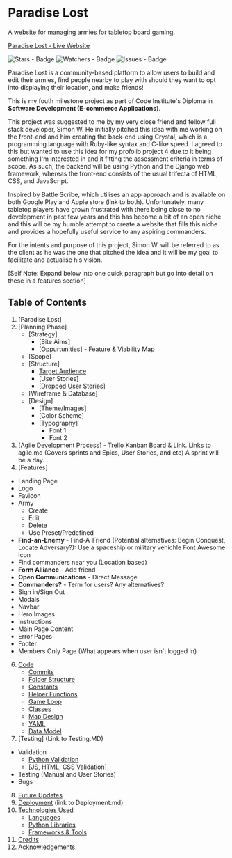# Paradise Lost

A website for managing armies for tabletop board gaming.

[Paradise Lost - Live Website](https://paradise-lost-app.herokuapp.com/)

![Stars - Badge](https://badgen.net/github/stars/Ryael/avarice) ![Watchers - Badge](https://badgen.net/github/watchers/Ryael/avarice) ![Issues - Badge](https://badgen.net/github/issues/Ryael/avarice)

Paradise Lost is a community-based platform to allow users to build and edit their armies, find people nearby to play with should they want to opt into displaying their location, and make friends!

This is my fouth milestone project as part of Code Institute's Diploma in <strong>Software Development (E-commerce Applications)</strong>.

This project was suggested to me by my very close friend and fellow full stack developer, Simon W. He initially pitched this idea with me working on the front-end and him creating the back-end using Crystal, which is a programming language with Ruby-like syntax and C-like speed. I agreed to this but wanted to use this idea for my profolio project 4 due to it being something I'm interested in and it fitting the assessment criteria in terms of scope. As such, the backend will be using Python and the Django web framework, whereas the front-end consists of the usual trifecta of HTML, CSS, and JavaScript.

Inspired by Battle Scribe, which utilises an app approach and is available on both Google Play and Apple store (link to both). Unfortunately, many tabletop players have grown frustrated with there being close to no development in past few years and this has become a bit of an open niche and this will be my humble attempt to create a website that fills this niche and provides a hopefully useful service to any aspiring commanders.

For the intents and purpose of this project, Simon W. will be referred to as the client as he was the one that pitched the idea and it will be my goal to facilitate and actualise his vision.

[Self Note: Expand below into one quick paragraph but go into detail on these in a features section]

## Table of Contents

1. [Paradise Lost]
2. [Planning Phase]
    - [Strategy]
      - [Site Aims]
      - [Oppurtunities] - Feature & Viability Map
    - [Scope]
    - [Structure]
      - [Target Audience](#target-audience)
      - [User Stories]
      - [Dropped User Stories]
    - [Wireframe & Database]
    - [Design]
      - [Theme/Images]
      - [Color Scheme]
      - [Typography]
        - Font 1
        - Font 2
4. [Agile Development Process] - Trello Kanban Board & Link. Links to agile.md (Covers sprints and Epics, User Stories, and etc) A sprint will be a day.
5. [Features]
  - Landing Page
  - Logo
  - Favicon
  - Army
    - Create
    - Edit
    - Delete
    - Use Preset/Predefined
  - __Find-an-Enemy__ - Find-A-Friend (Potential alternatives: Begin Conquest, Locate Adversary?): Use a spaceship or military vehichle Font Awesome icon
  - Find commanders near you (Location based)
  - __Form Alliance__ - Add friend
  - __Open Communications__ - Direct Message
  - __Commanders?__ - Term for users? Any alternatives?
  - Sign in/Sign Out
  - Modals
  - Navbar
  - Hero Images
  - Instructions
  - Main Page Content
  - Error Pages
  - Footer
  - Members Only Page (What appears when user isn't logged in)
6.  [Code](#code)
    - [Commits](#commits)
    - [Folder Structure](#folder-structure)
    - [Constants](#constants)
    - [Helper Functions](#helper-functions)
    - [Game Loop](#game-loop)
    - [Classes](#classes)
    - [Map Design](#map-design)
    - [YAML](#yaml)
    - [Data Model](#data-model)
7. [Testing] (Link to Testing.MD)
  - Validation
    - [Python Validation](#python-validation)
    - [JS, HTML, CSS Validation]
  - Testing (Manual and User Stories)
  - Bugs
8. [Future Updates](#future-updates)
9. [Deployment](#deployment) (link to Deployment.md)
10. [Technologies Used](#technologies-used)
    - [Languages](#languages)
    - [Python Libraries](#python-libraries)
    - [Frameworks & Tools](#frameworks--tools)
11. [Credits](#credits)
12. [Acknowledgements](#acknowledgements)

